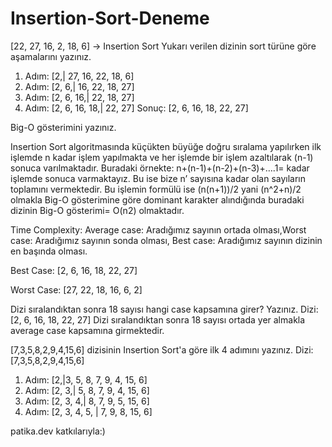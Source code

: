 # Insertion-Sort-Deneme
[22, 27, 16, 2, 18, 6] -> Insertion Sort 
Yukarı verilen dizinin sort türüne göre aşamalarını yazınız.
1. Adım: [2,| 27, 16, 22, 18, 6]
2. Adım: [2, 6,| 16, 22, 18, 27]
3. Adım: [2, 6, 16,| 22, 18, 27]
4. Adım: [2, 6, 16, 18,| 22, 27]
Sonuç: [2, 6, 16, 18, 22, 27]

Big-O gösterimini yazınız.

Insertion Sort algoritmasında küçükten büyüğe doğru sıralama yapılırken ilk işlemde n kadar işlem yapılmakta ve her işlemde bir işlem azaltılarak (n-1) sonuca varılmaktadır. Buradaki örnekte:
n+(n-1)+(n-2)+(n-3)+….1= kadar işlemde sonuca varmaktayız. Bu ise bize n’ sayısına kadar olan  sayıların toplamını vermektedir. Bu işlemin formülü ise  (n(n+1))/2  yani (n^2+n)/2  olmakla Big-O gösterimine göre dominant karakter alındığında buradaki dizinin Big-O gösterimi= O(n2) olmaktadır.

Time Complexity: Average case: Aradığımız sayının ortada olması,Worst case: Aradığımız sayının sonda olması, Best case: Aradığımız sayının dizinin en başında olması.

Best Case: [2, 6, 16, 18, 22, 27]

Worst Case: [27, 22, 18, 16, 6, 2]

Dizi sıralandıktan sonra 18 sayısı hangi case kapsamına girer? Yazınız.
Dizi: [2, 6, 16, 18, 22, 27]
Dizi sıralandıktan sonra 18 sayısı ortada yer almakla average case kapsamına girmektedir.

[7,3,5,8,2,9,4,15,6] dizisinin Insertion Sort'a göre ilk 4 adımını yazınız.
Dizi: [7,3,5,8,2,9,4,15,6]
1. Adım: [2,|3, 5, 8, 7, 9, 4, 15, 6]
2. Adım: [2, 3,| 5, 8, 7, 9, 4, 15, 6]
3. Adım: [2, 3, 4,| 8, 7, 9, 5, 15, 6]
4. Adım: [2, 3, 4, 5, | 7, 9, 8, 15, 6]

patika.dev katkılarıyla:)
